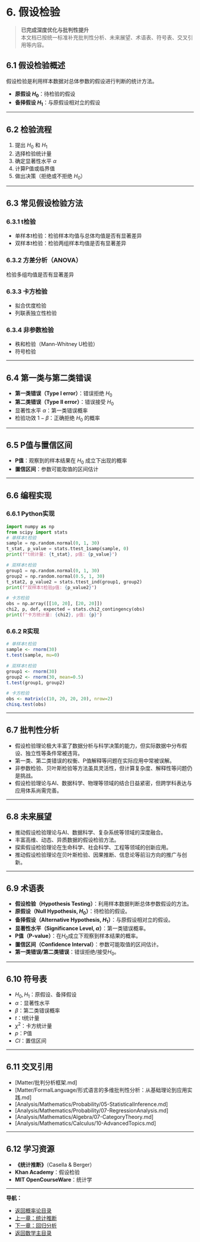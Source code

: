 # 6. 假设检验

> **已完成深度优化与批判性提升**  
> 本文档已按统一标准补充批判性分析、未来展望、术语表、符号表、交叉引用等内容。

## 6.1 假设检验概述

假设检验是利用样本数据对总体参数的假设进行判断的统计方法。

- **原假设 $H_0$**：待检验的假设
- **备择假设 $H_1$**：与原假设相对立的假设

---

## 6.2 检验流程

1. 提出 $H_0$ 和 $H_1$
2. 选择检验统计量
3. 确定显著性水平 $\alpha$
4. 计算P值或临界值
5. 做出决策（拒绝或不拒绝 $H_0$）

---

## 6.3 常见假设检验方法

### 6.3.1 t检验

- 单样本t检验：检验样本均值与总体均值是否有显著差异
- 双样本t检验：检验两组样本均值是否有显著差异

### 6.3.2 方差分析（ANOVA）

检验多组均值是否有显著差异

### 6.3.3 卡方检验

- 拟合优度检验
- 列联表独立性检验

### 6.3.4 非参数检验

- 秩和检验（Mann-Whitney U检验）
- 符号检验

---

## 6.4 第一类与第二类错误

- **第一类错误（Type I error）**：错误拒绝 $H_0$
- **第二类错误（Type II error）**：错误接受 $H_0$
- 显著性水平 $\alpha$：第一类错误概率
- 检验功效 $1-\beta$：正确拒绝 $H_0$ 的概率

---

## 6.5 P值与置信区间

- **P值**：观察到的样本结果在 $H_0$ 成立下出现的概率
- **置信区间**：参数可能取值的区间估计

---

## 6.6 编程实现

### 6.6.1 Python实现

```python
import numpy as np
from scipy import stats
# 单样本t检验
sample = np.random.normal(0, 1, 30)
t_stat, p_value = stats.ttest_1samp(sample, 0)
print(f"t统计量: {t_stat}, p值: {p_value}")

# 双样本t检验
group1 = np.random.normal(0, 1, 30)
group2 = np.random.normal(0.5, 1, 30)
t_stat2, p_value2 = stats.ttest_ind(group1, group2)
print(f"双样本t检验p值: {p_value2}")

# 卡方检验
obs = np.array([[10, 20], [20, 20]])
chi2, p, dof, expected = stats.chi2_contingency(obs)
print(f"卡方统计量: {chi2}, p值: {p}")
```

### 6.6.2 R实现

```r
# 单样本t检验
sample <- rnorm(30)
t.test(sample, mu=0)

# 双样本t检验
group1 <- rnorm(30)
group2 <- rnorm(30, mean=0.5)
t.test(group1, group2)

# 卡方检验
obs <- matrix(c(10, 20, 20, 20), nrow=2)
chisq.test(obs)
```

---

## 6.7 批判性分析

- 假设检验理论极大丰富了数据分析与科学决策的能力，但实际数据中分布假设、独立性等条件常被违背。
- 第一类、第二类错误的权衡、P值解释等问题在实际应用中常被误解。
- 非参数检验、贝叶斯检验等方法虽具灵活性，但计算复杂度、解释性等问题仍是挑战。
- 假设检验理论与AI、数据科学、物理等领域的结合日益紧密，但跨学科表达与应用体系尚需完善。

---

## 6.8 未来展望

- 推动假设检验理论与AI、数据科学、复杂系统等领域的深度融合。
- 丰富高维、动态、异质数据的假设检验方法。
- 探索假设检验理论在生命科学、社会科学、工程等领域的创新应用。
- 推动假设检验理论在贝叶斯检验、因果推断、信息论等前沿方向的推广与创新。

---

## 6.9 术语表

- **假设检验（Hypothesis Testing）**：利用样本数据判断总体参数假设的方法。
- **原假设（Null Hypothesis, $H_0$）**：待检验的假设。
- **备择假设（Alternative Hypothesis, $H_1$）**：与原假设相对立的假设。
- **显著性水平（Significance Level, $\alpha$）**：第一类错误概率。
- **P值（P-value）**：在$H_0$成立下观察到样本结果的概率。
- **置信区间（Confidence Interval）**：参数可能取值的区间估计。
- **第一类错误/第二类错误**：错误拒绝/接受$H_0$。

---

## 6.10 符号表

- $H_0, H_1$：原假设、备择假设
- $\alpha$：显著性水平
- $\beta$：第二类错误概率
- $t$：t统计量
- $\chi^2$：卡方统计量
- $p$：P值
- $CI$：置信区间

---

## 6.11 交叉引用

- [Matter/批判分析框架.md]
- [Matter/FormalLanguage/形式语言的多维批判性分析：从基础理论到应用实践.md]
- [Analysis/Mathematics/Probability/05-StatisticalInference.md]
- [Analysis/Mathematics/Probability/07-RegressionAnalysis.md]
- [Analysis/Mathematics/Algebra/07-CategoryTheory.md]
- [Analysis/Mathematics/Calculus/10-AdvancedTopics.md]

---

## 6.12 学习资源

- **《统计推断》**（Casella & Berger）
- **Khan Academy**：假设检验
- **MIT OpenCourseWare**：统计学

---
**导航：**

- [返回概率论目录](README.md)
- [上一章：统计推断](05-StatisticalInference.md)
- [下一章：回归分析](07-RegressionAnalysis.md)
- [返回数学主目录](../README.md)
